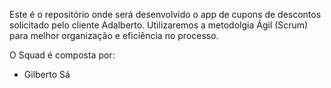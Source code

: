 Este é o repositório onde será desenvolvido o app de cupons de descontos solicitado pelo cliente Adalberto.
Utilizaremos a metodolgia Ágil (Scrum) para melhor organização e eficiência no processo.

O Squad é composta por:

- Gilberto Sá



